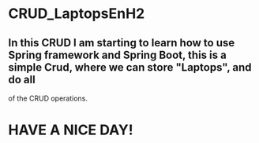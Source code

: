# CRUD_LaptopsEnH2

## In this CRUD I am starting to learn how to use Spring framework and Spring Boot, this is a simple Crud, where we can store "Laptops", and do all
of the CRUD operations.

# HAVE A NICE DAY!
